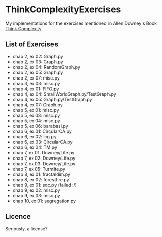 ThinkComplexityExercises
========================

My implementations for the exercises mentioned in Allen Downey's Book [Think
Complexity](http://www.greenteapress.com/compmod/).

List of Exercises
-----------------

* chap 2, ex 02: Graph.py
* chap 2, ex 03: Graph.py
* chap 2, ex 04: RandomGraph.py
* chap 2, ex 05: Graph.py
* chap 2, ex 07: misc.py
* chap 3, ex 03: misc.py
* chap 4, ex 01: FIFO.py
* chap 4, ex 04: SmallWorldGraph.py/TestGraph.py
* chap 4, ex 05: Graph.py/TestGraph.py
* chap 4, ex 07: Graph.py
* chap 5, ex 01: misc.py
* chap 5, ex 03: misc.py
* chap 5, ex 04: misc.py
* chap 5, ex 06: barabasi.py
* chap 6, ex 01: CircularCA.py
* chap 6, ex 02: lcg.py
* chap 6, ex 03: CircularCA.py
* chap 6, ex 04: TM.py
* chap 7, ex 01: Downey/Life.py
* chap 7, ex 02: Downey/Life.py
* chap 7, ex 03: Downey/Life.py
* chap 7, ex 05: Turmite.py
* chap 8, ex 01: fractaldim.py
* chap 8, ex 02: forestfire.py
* chap 9, ex 01: soc.py (failed :/)
* chap 9, ex 02: misc.py
* chap 9, ex 03: misc.py
* chap 10, ex 01: segregation.py

Licence
-------

Seriously, a license?
